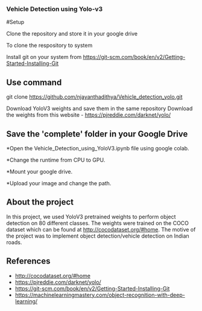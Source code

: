 ### Vehicle Detection using Yolo-v3

#Setup

Clone the repository and store it in your google drive

To clone  the respository to system

Install git on your system from 
https://git-scm.com/book/en/v2/Getting-Started-Installing-Git

## Use command
git clone https://github.com/njayanthadithya/Vehicle_detection_yolo.git

Download YoloV3 weights and save them in the same repository
Download the weights from this website - https://pjreddie.com/darknet/yolo/

## Save the 'complete' folder in your Google Drive
*Open the Vehicle_Detection_using_YoloV3.ipynb file using google colab.

*Change the runtime from CPU to GPU.

*Mount your google drive. 

*Upload your image and change the path.
  
## About the project
In this project, we used YoloV3 pretrained weights to perform object detection on 80 different classes. The weights were trained on the COCO dataset which can be found at http://cocodataset.org/#home. The motive of the project was to implement object detection/vehicle detection on Indian roads.

## References
* http://cocodataset.org/#home
* https://pjreddie.com/darknet/yolo/
* https://git-scm.com/book/en/v2/Getting-Started-Installing-Git
* https://machinelearningmastery.com/object-recognition-with-deep-learning/
